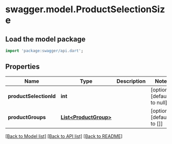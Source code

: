 # swagger.model.ProductSelectionSize

## Load the model package
```dart
import 'package:swagger/api.dart';
```

## Properties
Name | Type | Description | Notes
------------ | ------------- | ------------- | -------------
**productSelectionId** | **int** |  | [optional] [default to null]
**productGroups** | [**List&lt;ProductGroup&gt;**](ProductGroup.md) |  | [optional] [default to []]

[[Back to Model list]](../README.md#documentation-for-models) [[Back to API list]](../README.md#documentation-for-api-endpoints) [[Back to README]](../README.md)



